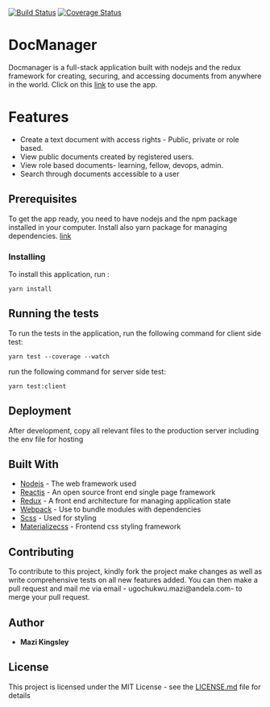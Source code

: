 [![Build Status](https://travis-ci.org/andela-mugochukwu/DocManager.svg?branch=serverside-test)](https://travis-ci.org/andela-mugochukwu/DocManager)
[![Coverage Status](https://coveralls.io/repos/github/andela-mugochukwu/DocManager/badge.svg?branch=serverside-test)](https://coveralls.io/github/andela-mugochukwu/DocManager?branch=serverside-test)
# DocManager
Docmanager is a full-stack application built with nodejs and the redux framework for creating, securing, and accessing documents from anywhere in the world. Click on this [link](http://docmanger.herokuapp.com) to use the app.

# Features
* Create a text document with access rights - Public, private or role based.
* View public documents created by registered users.
* View role based documents- learning, fellow, devops, admin.
* Search through documents accessible to a user

## Prerequisites

To get the app ready, you need to have nodejs and the npm package installed in your computer. Install also yarn package for managing dependencies. [link](https://yarnpkg.com)

### Installing

To install this application, run :

```
yarn install
```

## Running the tests

To run the tests in the application, run the following command for client side test:
```
yarn test --coverage --watch
```
run the following command for server side test:
```
yarn test:client
```

## Deployment

After development, copy all relevant files to the production server including the env file for hosting

## Built With

* [Nodejs](https://www.nodejs.org/en/docs) - The web framework used
* [Reactjs](https://facebook.github.io/react/docs/hello-world.html) - An open source front end single page framework
* [Redux](http://redux.js.org/) - A front end architecture for managing application state
* [Webpack](http://webpack.github.io/docs/) - Use to bundle modules with dependencies
* [Scss](http://sass-lang.com/documentation/file.SASS_REFERENCE.html) - Used for styling
* [Materializecss](http://materializecss.com/getting-started.html) - Frontend css styling framework

## Contributing

To contribute to this project, kindly fork the project make changes as well as write comprehensive tests on all new features added. You can then make a pull request and mail me via email - ugochukwu.mazi@andela.com- to merge your pull request.

## Author

* **Mazi Kingsley** 

## License

This project is licensed under the MIT License - see the [LICENSE.md](LICENSE.md) file for details